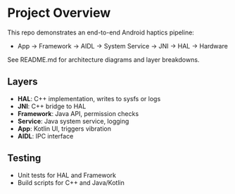 # Project Overview

This repo demonstrates an end-to-end Android haptics pipeline:
- App → Framework → AIDL → System Service → JNI → HAL → Hardware

See README.md for architecture diagrams and layer breakdowns.

## Layers
- **HAL**: C++ implementation, writes to sysfs or logs
- **JNI**: C++ bridge to HAL
- **Framework**: Java API, permission checks
- **Service**: Java system service, logging
- **App**: Kotlin UI, triggers vibration
- **AIDL**: IPC interface

## Testing
- Unit tests for HAL and Framework
- Build scripts for C++ and Java/Kotlin
